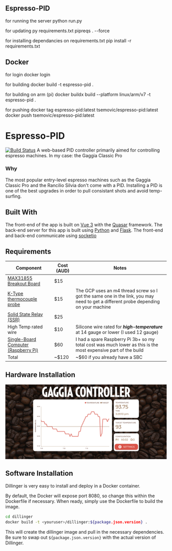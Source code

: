 Espresso-PID
--------------

for running the server
python run.py


for updating py requirements.txt
pipreqs . --force


for installing dependancies on requirements.txt
pip install -r requirements.txt


Docker
--------------

for login
docker login

for building
docker build -t espresso-pid .

for building on arm (pi)
docker buildx build --platform linux/arm/v7 -t espresso-pid .

for pushing
docker tag espresso-pid:latest tsemovic/espresso-pid:latest
docker push tsemovic/espresso-pid:latest





# Espresso-PID
[![Build Status](https://travis-ci.org/joemccann/dillinger.svg?branch=master)](https://travis-ci.org/joemccann/dillinger)
A web-based PID controller primarily aimed for controlling espresso machines. In my case: the Gaggia Classic Pro

### Why 
The most popular entry-level espresso machines such as the Gaggia Classic Pro and the Rancilio Silvia don't come with a PID. Installing a PID is one of the best upgrades in order to pull consistant shots and avoid temp-surfing. 

## Built With
The front-end of the app is built on [Vue 3](https://vuejs.org/guide/introduction.html) with the [Quasar](https://quasar.dev/) framework. The back-end server for this app is built using [Python](https://www.python.org/) and [Flask](https://flask.palletsprojects.com/en/2.1.x/). The front-end and back-end communicate using [socketio](https://socket.io/)



## Requirements



| Component | Cost (AUD) | Notes |
| ------ | ------ | ------ |
| [MAX31855 Breakout Board](https://www.amazon.com.au/JulyCrab-Thermocouple-Temperature-Controller-Interface/dp/B09VPP79QQ/ref=sr_1_14?crid=2XNNMTMY603P1&keywords=max31855&qid=1651638270&refresh=1&sprefix=max3185%2Caps%2C257&sr=8-14) | $15 |
| [K-Type thermocouple probe](https://www.amazon.com.au/uxcell%C2%AE-Thermocouple-Temperature-Sensor-Printer/dp/B07MGJX5N5/ref=sr_1_6?crid=2RKLQZEV7ZHWZ&keywords=k-type+thermocouple+m4&qid=1651638706&sprefix=k-type+thermocouple+m%2Caps%2C263&sr=8-6) | $15 | The GCP uses an m4 thread screw so I got the same one in the link, you may need to get a different probe  depending on your machine |
| [Solid State Relay (SSR)](https://www.amazon.com.au/SSR-100DD-Module-Control-Voltage-Industrial/dp/B08F54DX5V/ref=sr_1_1_sspa?crid=1HSW8FYWP52UM&keywords=SSR&qid=1651638725&sprefix=ssr%2Caps%2C266&sr=8-1-spons&psc=1&smid=AILSKCC2Q2KS0&spLa=ZW5jcnlwdGVkUXVhbGlmaWVyPUEzU09QWjJJVzNLWlBCJmVuY3J5cHRlZElkPUEwNDcyNDk3MzY1NE5HU1FPRTBaVyZlbmNyeXB0ZWRBZElkPUExVDhaV0FXTVpKREhRJndpZGdldE5hbWU9c3BfYXRmJmFjdGlvbj1jbGlja1JlZGlyZWN0JmRvTm90TG9nQ2xpY2s9dHJ1ZQ==) | $25 |
| High Temp rated wire | $10 | Silicone wire rated for ***high-temperature*** at 14 gauge or lower (I used 12 gauge) |
| [Single-Board Computer (Raspberry Pi)](https://core-electronics.com.au/raspberry-pi-3-model-b-plus.html) | $60 | I had a spare Raspberry Pi 3b+ so my total cost was much lower as this is the most expensive part of the build |
| Total | ~$120 | ~$60 if you already have a SBC


## Hardware Installation
![Wiring Diagram](https://github.com/tsemovic/Espresso-PID/blob/main/images/theme1.jpg?raw=true)



## Software Installation

Dillinger is very easy to install and deploy in a Docker container.

By default, the Docker will expose port 8080, so change this within the
Dockerfile if necessary. When ready, simply use the Dockerfile to
build the image.

```sh
cd dillinger
docker build -t <youruser>/dillinger:${package.json.version} .
```

This will create the dillinger image and pull in the necessary dependencies.
Be sure to swap out `${package.json.version}` with the actual
version of Dillinger.



[//]: # (These are reference links used in the body of this note and get stripped out when the markdown processor does its job. There is no need to format nicely because it shouldn't be seen. Thanks SO - http://stackoverflow.com/questions/4823468/store-comments-in-markdown-syntax)

   [dill]: <https://github.com/joemccann/dillinger>
   [git-repo-url]: <https://github.com/joemccann/dillinger.git>
   [john gruber]: <http://daringfireball.net>
   [df1]: <http://daringfireball.net/projects/markdown/>
   [markdown-it]: <https://github.com/markdown-it/markdown-it>
   [Ace Editor]: <http://ace.ajax.org>
   [node.js]: <http://nodejs.org>
   [Twitter Bootstrap]: <http://twitter.github.com/bootstrap/>
   [jQuery]: <http://jquery.com>
   [@tjholowaychuk]: <http://twitter.com/tjholowaychuk>
   [express]: <http://expressjs.com>
   [AngularJS]: <http://angularjs.org>
   [Gulp]: <http://gulpjs.com>

   [PlDb]: <https://github.com/joemccann/dillinger/tree/master/plugins/dropbox/README.md>
   [PlGh]: <https://github.com/joemccann/dillinger/tree/master/plugins/github/README.md>
   [PlGd]: <https://github.com/joemccann/dillinger/tree/master/plugins/googledrive/README.md>
   [PlOd]: <https://github.com/joemccann/dillinger/tree/master/plugins/onedrive/README.md>
   [PlMe]: <https://github.com/joemccann/dillinger/tree/master/plugins/medium/README.md>
   [PlGa]: <https://github.com/RahulHP/dillinger/blob/master/plugins/googleanalytics/README.md>
